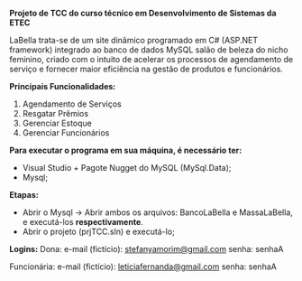 **Projeto de TCC do curso técnico em Desenvolvimento de Sistemas da ETEC**

LaBella trata-se de um site dinâmico programado em C# (ASP.NET framework) integrado ao banco de dados MySQL salão de beleza do nicho feminino, criado com o intuito de acelerar os processos de agendamento de serviço e fornecer maior eficiência na gestão de produtos e funcionários.

**Principais Funcionalidades:**

  1. Agendamento de Serviços
  2. Resgatar Prêmios
  3. Gerenciar Estoque
  4. Gerenciar Funcionários

**Para executar o programa em sua máquina, é necessário ter:**
  - Visual Studio + Pagote Nugget do MySQL (MySql.Data);
  - Mysql;

**Etapas:**
  -   Abrir o Mysql -> Abrir ambos os arquivos: BancoLaBella e MassaLaBella, e executá-los **respectivamente**.  
  -   Abrir o projeto (prjTCC.sln) e executá-lo;

**Logins:**
    Dona:        e-mail (fictício): stefanyamorim@gmail.com
                 senha: senhaA

Funcionária:     e-mail (fictício): leticiafernanda@gmail.com
                 senha: senhaA


